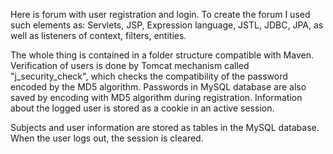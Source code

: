    Here is forum with user registration and login. To create the forum I used such elements as: Servlets, 
JSP, Expression language, JSTL, JDBC, JPA, as well as listeners of context, filters, entities.

   The whole thing is contained in a folder structure compatible with Maven. Verification of users is done 
by Tomcat mechanism called "j_security_check", which checks the compatibility of the password encoded by the 
MD5 algorithm. Passwords in MySQL database are also saved by encoding with MD5 algorithm during registration. 
Information about the logged user is stored as a cookie in an active session.

Subjects and user information are stored as tables in the MySQL database. When the user logs out, the session is cleared.
